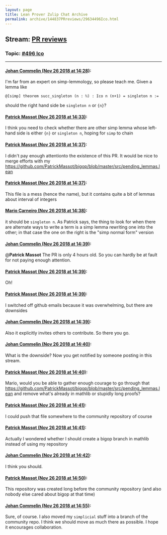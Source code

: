 ```yaml
---
layout: page
title: Lean Prover Zulip Chat Archive 
permalink: archive/144837PRreviews/29634496Ico.html
---
```


## Stream: [PR reviews](index.html)
### Topic: [#496 Ico](29634496Ico.html)

---

#### [Johan Commelin (Nov 26 2018 at 14:28)](https://leanprover.zulipchat.com/#narrow/stream/144837-PR%20reviews/topic/%23496%20Ico/near/148366689):
I'm far from an expert on simp-lemmology, so please teach me. Given a lemma like
```
@[simp] theorem succ_singleton (n : ℕ) : Ico n (n+1) = singleton n :=
```
should the right hand side be `singleton n` or `{n}`?

#### [Patrick Massot (Nov 26 2018 at 14:33)](https://leanprover.zulipchat.com/#narrow/stream/144837-PR%20reviews/topic/%23496%20Ico/near/148366908):
I think you need to check whether there are other simp lemma whose left-hand side is either `{n}` or `singleton n`, hoping for `simp` to chain

#### [Patrick Massot (Nov 26 2018 at 14:37)](https://leanprover.zulipchat.com/#narrow/stream/144837-PR%20reviews/topic/%23496%20Ico/near/148367080):
I didn't pay enough attentionto the existence of this PR. It would be nice to merge efforts with my https://github.com/PatrickMassot/bigop/blob/master/src/pending_lemmas.lean

#### [Patrick Massot (Nov 26 2018 at 14:37)](https://leanprover.zulipchat.com/#narrow/stream/144837-PR%20reviews/topic/%23496%20Ico/near/148367109):
This file is a mess (hence the name), but it contains quite a bit of lemmas about interval of integers

#### [Mario Carneiro (Nov 26 2018 at 14:38)](https://leanprover.zulipchat.com/#narrow/stream/144837-PR%20reviews/topic/%23496%20Ico/near/148367171):
it should be `singleton n`. As Patrick says, the thing to look for when there are alternate ways to write a term is a simp lemma rewriting one into the other; in that case the one on the right is the "simp normal form" version

#### [Johan Commelin (Nov 26 2018 at 14:39)](https://leanprover.zulipchat.com/#narrow/stream/144837-PR%20reviews/topic/%23496%20Ico/near/148367180):
@**Patrick Massot** The PR is only 4 hours old. So you can hardly be at fault for not paying enough attention.

#### [Patrick Massot (Nov 26 2018 at 14:39)](https://leanprover.zulipchat.com/#narrow/stream/144837-PR%20reviews/topic/%23496%20Ico/near/148367192):
Oh!

#### [Patrick Massot (Nov 26 2018 at 14:39)](https://leanprover.zulipchat.com/#narrow/stream/144837-PR%20reviews/topic/%23496%20Ico/near/148367202):
I switched off github emails because it was overwhelming, but there are downsides

#### [Johan Commelin (Nov 26 2018 at 14:39)](https://leanprover.zulipchat.com/#narrow/stream/144837-PR%20reviews/topic/%23496%20Ico/near/148367204):
Also it explicitly invites others to contribute. So there you go.

#### [Johan Commelin (Nov 26 2018 at 14:40)](https://leanprover.zulipchat.com/#narrow/stream/144837-PR%20reviews/topic/%23496%20Ico/near/148367250):
What is the downside? Now you get notified by someone posting in this stream.

#### [Patrick Massot (Nov 26 2018 at 14:40)](https://leanprover.zulipchat.com/#narrow/stream/144837-PR%20reviews/topic/%23496%20Ico/near/148367279):
Mario, would you be able to gather enough courage to go through that https://github.com/PatrickMassot/bigop/blob/master/src/pending_lemmas.lean and remove what's already in mathlib or stupidly long proofs?

#### [Patrick Massot (Nov 26 2018 at 14:41)](https://leanprover.zulipchat.com/#narrow/stream/144837-PR%20reviews/topic/%23496%20Ico/near/148367297):
I could push that file somewhere to the community repository of course

#### [Patrick Massot (Nov 26 2018 at 14:41)](https://leanprover.zulipchat.com/#narrow/stream/144837-PR%20reviews/topic/%23496%20Ico/near/148367309):
Actually I wondered whether I should create a bigop branch in mathlib instead of using my repository

#### [Johan Commelin (Nov 26 2018 at 14:42)](https://leanprover.zulipchat.com/#narrow/stream/144837-PR%20reviews/topic/%23496%20Ico/near/148367383):
I think you should.

#### [Patrick Massot (Nov 26 2018 at 14:50)](https://leanprover.zulipchat.com/#narrow/stream/144837-PR%20reviews/topic/%23496%20Ico/near/148367799):
This repository was created long before the community repository (and also nobody else cared about bigop at that time)

#### [Johan Commelin (Nov 26 2018 at 14:55)](https://leanprover.zulipchat.com/#narrow/stream/144837-PR%20reviews/topic/%23496%20Ico/near/148368077):
Sure, of course. I also moved my `simplicial` stuff into a branch of the community repo. I think we should move as much there as possible. I hope it encourages collaboration.

